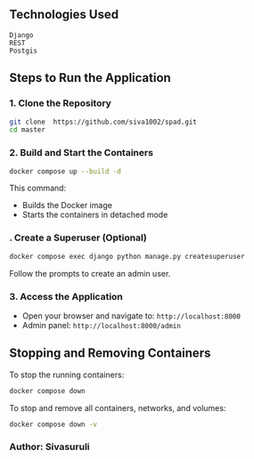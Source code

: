 ## Technologies Used
```
Django
REST
Postgis
```

## Steps to Run the Application

### 1. Clone the Repository
```sh
git clone  https://github.com/siva1002/spad.git
cd master
```


### 2. Build and Start the Containers
```sh
docker compose up --build -d
```
This command:
- Builds the Docker image
- Starts the containers in detached mode


### . Create a Superuser (Optional)
```sh
docker compose exec django python manage.py createsuperuser
```
Follow the prompts to create an admin user.


### 3. Access the Application
- Open your browser and navigate to: `http://localhost:8000`
- Admin panel: `http://localhost:8000/admin`

## Stopping and Removing Containers
To stop the running containers:
```sh
docker compose down
```
To stop and remove all containers, networks, and volumes:
```sh
docker compose down -v
```

### Author: Sivasuruli

